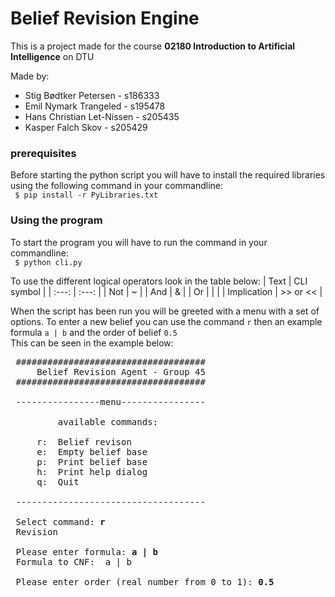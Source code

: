 # Belief Revision Engine

This is a project made for the course **02180 Introduction to Artificial Intelligence** on DTU 

Made by:
- Stig Bødtker Petersen - s186333
- Emil Nymark Trangeled - s195478
- Hans Christian Let-Nissen - s205435
- Kasper Falch Skov - s205429

### prerequisites

Before starting the python script you will have to install the required libraries using the following command in your commandline: <br>
       ``` $ pip install -r PyLibraries.txt```


### Using the program

To start the program you will have to run the command in your commandline: <br>
       ``` $ python cli.py```

To use the different logical operators look in the table below:
|  Text | CLI symbol  |
| :---:  | :---:  |
| Not  | ~  |
| And  | &  |
| Or  | &#124;  |
| Implication  | >> or << |

When the script has been run you will be greeted with a menu with a set of options.
To enter a new belief you can use the command <code>r</code> then an example formula <code>a | b</code> and the order of belief <code>0.5</code><br>
This can be seen in the example below:
<pre>
 ####################################    
     Belief Revision Agent - Group 45    
 ####################################    

 ----------------menu----------------    

         available commands:

     r:  Belief revison
     e:  Empty belief base
     p:  Print belief base
     h:  Print help dialog
     q:  Quit

 ------------------------------------    

 Select command: <b>r</b>
 Revision

 Please enter formula: <b>a | b</b>
 Formula to CNF:  a | b 

 Please enter order (real number from 0 to 1): <b>0.5</b>
</pre>

